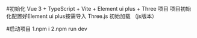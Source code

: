 #初始化 Vue 3 + TypeScript + Vite + Element ui plus + Three 项目
项目初始化配置好Element ui plus按需导入
Three.js 初始加载 （js版本）

#启动项目
1.npm i
2.npm run dev
